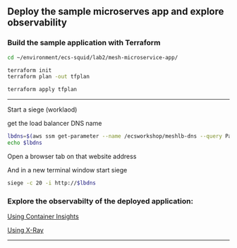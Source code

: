 ## Deploy the sample microserves app and explore observability

### Build the sample application with Terraform

```bash
cd ~/environment/ecs-squid/lab2/mesh-microservice-app/
```

```bash
terraform init
terraform plan -out tfplan
```

```bash
terraform apply tfplan
```


----

Start a siege (worklaod)

get the load balancer DNS name

```bash
lbdns=$(aws ssm get-parameter --name /ecsworkshop/meshlb-dns --query Parameter.Value --output text)
echo $lbdns
```

Open a browser tab on that website address

And in a new terminal window start siege

```bash
siege -c 20 -i http://$lbdns
```


### Explore the observabilty of the deployed application:

[Using Container Insights](https://eu-west-2.console.aws.amazon.com/cloudwatch/home?region=eu-west-2#container-insights:infrastructure/map)

[Using X-Ray](https://eu-west-2.console.aws.amazon.com/cloudwatch/home?region=eu-west-2#xray:service-map/map)




----



